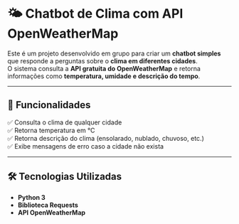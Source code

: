 # 🌤️ Chatbot de Clima com API OpenWeatherMap

Este é um projeto desenvolvido em grupo para criar um **chatbot simples** que responde a perguntas sobre o **clima em diferentes cidades**.  
O sistema consulta a **API gratuita do OpenWeatherMap** e retorna informações como **temperatura, umidade e descrição do tempo**.

---

## 📌 Funcionalidades
✅ Consulta o clima de qualquer cidade  
✅ Retorna temperatura em °C  
✅ Retorna descrição do clima (ensolarado, nublado, chuvoso, etc.)  
✅ Exibe mensagens de erro caso a cidade não exista  

---

## 🛠️ Tecnologias Utilizadas
- **Python 3**
- **Biblioteca Requests**
- **API OpenWeatherMap**

